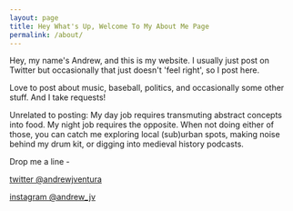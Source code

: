 ```yaml
---
layout: page
title: Hey What's Up, Welcome To My About Me Page
permalink: /about/
---
```


Hey, my name's Andrew, and this is my website. I usually just post on Twitter but occasionally that just doesn't 'feel right', so I post here.

Love to post about music, baseball, politics, and occasionally some other stuff. And I take requests!

Unrelated to posting: My day job requires transmuting abstract concepts into food. My night job requires the opposite. When not doing either of those, you can catch me exploring local (sub)urban spots, making noise behind my drum kit, or digging into medieval history podcasts. 

Drop me a line - 

[twitter @andrewjventura][1]

[instagram @andrew_jv][2]


[1]:https://www.twitter.com/andrewjventura
[2]:https://www.instagram.com/andrew_jv